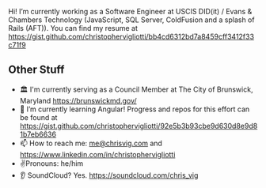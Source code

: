 Hi!  I’m currently working as a Software Engineer at USCIS DID(it) / Evans & Chambers Technology (JavaScript, SQL Server, ColdFusion and a splash of Rails (AFT)).  You can find my resume at https://gist.github.com/christophervigliotti/bb4cd6312bd7a8459cff3412f33c71f9

## Other Stuff

- 🏛️ I'm currently serving as a Council Member at The City of Brunswick, Maryland https://brunswickmd.gov/
- 🌱 I’m currently learning Angular!  Progress and repos for this effort can be found at https://gist.github.com/christophervigliotti/92e5b3b93cbe9d630d8e9d81b7eb6636 
- 📫 How to reach me: me@chrisvig.com and https://www.linkedin.com/in/christophervigliotti
- ✌️Pronouns: he/him
- 👂 SoundCloud? Yes. https://soundcloud.com/chris_vig 
